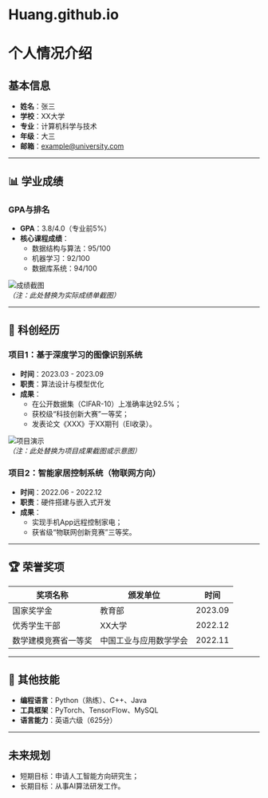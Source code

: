 # Huang.github.io
# 个人情况介绍

## 基本信息
- **姓名**：张三  
- **学校**：XX大学  
- **专业**：计算机科学与技术  
- **年级**：大三  
- **邮箱**：example@university.com  

---

## 📊 学业成绩
### GPA与排名
- **GPA**：3.8/4.0（专业前5%）  
- **核心课程成绩**：  
  - 数据结构与算法：95/100  
  - 机器学习：92/100  
  - 数据库系统：94/100  

![成绩截图](grades.png)  
*（注：此处替换为实际成绩单截图）*

---

## 🔬 科创经历
### 项目1：基于深度学习的图像识别系统
- **时间**：2023.03 - 2023.09  
- **职责**：算法设计与模型优化  
- **成果**：  
  - 在公开数据集（CIFAR-10）上准确率达92.5%；  
  - 获校级“科技创新大赛”一等奖；  
  - 发表论文《XXX》于XX期刊（EI收录）。  

![项目演示](project1_demo.png)  
*（注：此处替换为项目成果截图或示意图）*

### 项目2：智能家居控制系统（物联网方向）
- **时间**：2022.06 - 2022.12  
- **职责**：硬件搭建与嵌入式开发  
- **成果**：  
  - 实现手机App远程控制家电；  
  - 获省级“物联网创新竞赛”三等奖。  

---

## 🏆 荣誉奖项
| 奖项名称         | 颁发单位       | 时间     |
|------------------|----------------|----------|
| 国家奖学金       | 教育部         | 2023.09  |
| 优秀学生干部     | XX大学         | 2022.12  |
| 数学建模竞赛省一等奖 | 中国工业与应用数学学会 | 2022.11 |

---

## 📌 其他技能
- **编程语言**：Python（熟练）、C++、Java  
- **工具框架**：PyTorch、TensorFlow、MySQL  
- **语言能力**：英语六级（625分）  

---

## 未来规划
- 短期目标：申请人工智能方向研究生；  
- 长期目标：从事AI算法研发工作。
